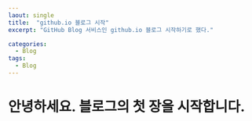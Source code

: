 ```yaml
---
laout: single
title:  "github.io 블로그 시작"
excerpt: "GitHub Blog 서비스인 github.io 블로그 시작하기로 했다."

categories:
  - Blog
tags:
  - Blog
---
```


# 안녕하세요. 블로그의 첫 장을 시작합니다.
